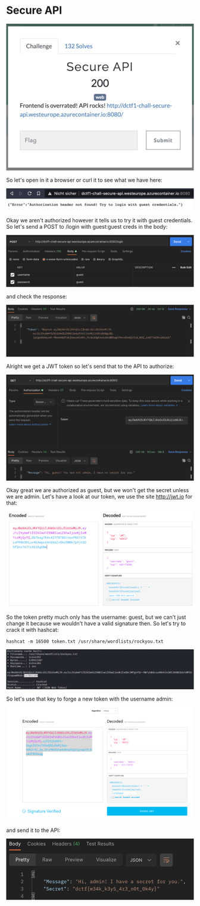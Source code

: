 Secure API
==================

![challenge.png](challenge.png)

So let's open in it a browser or curl it to see what we have here:

![url_browser.png](url_browser.png)

Okay we aren't authorized however it tells us to try it with guest credentials. So let's send a POST to /login with guest:guest creds in the body:

![guest_request.png](guest_request.png)

and check the response:

![guest_token.png](guest_token.png)

Alright we get a JWT token so let's send that to the API to authorize:

![guest_authorized.png](guest_authorized.png)

Okay great we are authorized as guest, but we won't get the secret unless we are admin.
Let's have a look at our token, we use the site http://jwt.io for that:

![jwt_guest.png](jwt_guest.png)

So the token pretty much only has the username: guest, but we can't just change it because we wouldn't have a valid signature then. So let's try to crack it with hashcat:

```
hashcat -m 16500 token.txt /usr/share/wordlists/rockyou.txt 
```

![cracked.png](cracked.png)

So let's use that key to forge a new token with the username admin:

![admin_token.png](admin_token.png)

and send it to the API:

![flag.png](flag.png)




